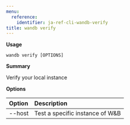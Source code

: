 ```yaml
---
menu:
  reference:
    identifier: ja-ref-cli-wandb-verify
title: wandb verify
---
```


**Usage**

`wandb verify [OPTIONS]`

**Summary**

Verify your local instance


**Options**

| **Option** | **Description** |
| :--- | :--- |
| --host | Test a specific instance of W&B |